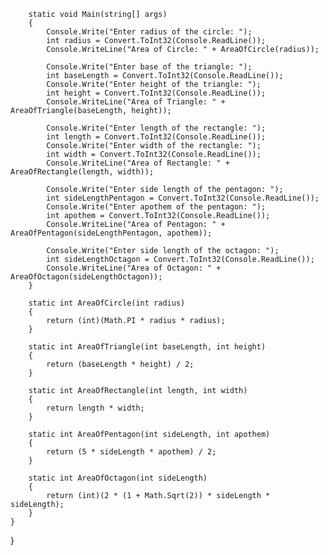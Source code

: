         static void Main(string[] args)
        {
            Console.Write("Enter radius of the circle: ");
            int radius = Convert.ToInt32(Console.ReadLine());
            Console.WriteLine("Area of Circle: " + AreaOfCircle(radius));

            Console.Write("Enter base of the triangle: ");
            int baseLength = Convert.ToInt32(Console.ReadLine());
            Console.Write("Enter height of the triangle: ");
            int height = Convert.ToInt32(Console.ReadLine());
            Console.WriteLine("Area of Triangle: " + AreaOfTriangle(baseLength, height));

            Console.Write("Enter length of the rectangle: ");
            int length = Convert.ToInt32(Console.ReadLine());
            Console.Write("Enter width of the rectangle: ");
            int width = Convert.ToInt32(Console.ReadLine());
            Console.WriteLine("Area of Rectangle: " + AreaOfRectangle(length, width));

            Console.Write("Enter side length of the pentagon: ");
            int sideLengthPentagon = Convert.ToInt32(Console.ReadLine());
            Console.Write("Enter apothem of the pentagon: ");
            int apothem = Convert.ToInt32(Console.ReadLine());
            Console.WriteLine("Area of Pentagon: " + AreaOfPentagon(sideLengthPentagon, apothem));

            Console.Write("Enter side length of the octagon: ");
            int sideLengthOctagon = Convert.ToInt32(Console.ReadLine());
            Console.WriteLine("Area of Octagon: " + AreaOfOctagon(sideLengthOctagon));
        }

        static int AreaOfCircle(int radius)
        {
            return (int)(Math.PI * radius * radius);
        }

        static int AreaOfTriangle(int baseLength, int height)
        {
            return (baseLength * height) / 2;
        }

        static int AreaOfRectangle(int length, int width)
        {
            return length * width;
        }

        static int AreaOfPentagon(int sideLength, int apothem)
        {
            return (5 * sideLength * apothem) / 2;
        }

        static int AreaOfOctagon(int sideLength)
        {
            return (int)(2 * (1 + Math.Sqrt(2)) * sideLength * sideLength);
        }
    }
}
